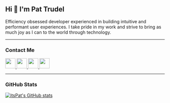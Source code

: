 Hi 👋 I'm Pat Trudel 
---

Efficiency obsessed developer experienced in building intuitive and performant user experiences. I take pride in my work and strive to bring as much joy as I can to the world through technology.

---

### Contact Me

 <p align="left"> 
  <a href="tel:+1514-927-6775" target="_blank" rel="noreferrer">
    <img src="https://media.idownloadblog.com/wp-content/uploads/2016/01/2013-08-26_09-38-25__Phone_iOS7_App_Icon_Rounded.png" width="32" height="32" />
  </a> 
  <a href="mailto:patrick.trudel@me.com" target="_blank" rel="noreferrer">
    <img src="https://upload.wikimedia.org/wikipedia/commons/thumb/4/4e/Mail_%28iOS%29.svg/600px-Mail_%28iOS%29.svg.png?20141024222707" width="32" height="32" />
  </a>
  <a href="https://www.linkedin.com/in/pat-trudel/" target="_blank" rel="noreferrer">
    <img src="https://raw.githubusercontent.com/danielcranney/readme-generator/main/public/icons/socials/linkedin.svg" width="32" height="32" />
  </a>
  <a href="https://www.twitter.com/pat_trudel" target="_blank" rel="noreferrer">
    <img src="https://raw.githubusercontent.com/danielcranney/readme-generator/main/public/icons/socials/twitter.svg" width="32" height="32" />
  </a>
</p>

---

### GitHub Stats

<a href="http://www.github.com/itsPat"><img src="https://github-readme-stats.vercel.app/api?username=itsPat&show_icons=true&hide=issues,&count_private=true&title_color=3382ed&text_color=ffffff&icon_color=3382ed&bg_color=1c1917&hide_border=true&show_icons=true" alt="itsPat's GitHub stats" /></a>


 
<!---
itsPat/itsPat is a ✨ special ✨ repository because its `README.md` (this file) appears on your GitHub profile.
You can click the Preview link to take a look at your changes.
--->
